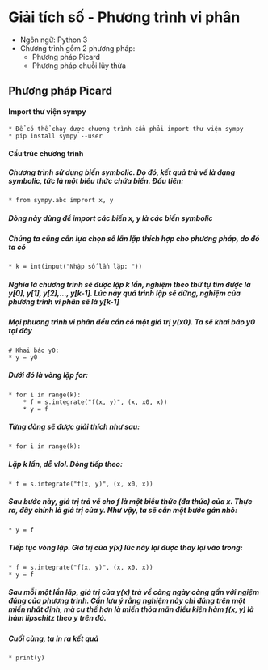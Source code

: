 # Giải tích số - Phương trình vi phân
* Ngôn ngữ: Python 3	
* Chương trình gồm 2 phương pháp: 
	* Phương pháp Picard
	* Phương pháp chuỗi lũy thừa
## Phương pháp Picard
#### Import thư viện **sympy**
	* Để có thể chạy được chương trình cần phải import thư viện sympy
	* pip install sympy --user
#### Cấu trúc chương trình
##### Chương trình sử dụng biến symbolic. Do đó, kết quả trả về là dạng symbolic, tức là một biểu thức chứa biến. Đầu tiên:
	* from sympy.abc imprort x, y
##### Dòng này dùng để import các biến x, y là các biến symbolic
##### Chúng ta cũng cần lựa chọn số lần lặp thích hợp cho phương pháp, do đó ta có 
	* k = int(input("Nhập số lần lặp: "))
##### Nghĩa là chương trình sẽ được lặp k lần, nghiệm theo thứ tự tìm được là y[0], y[1], y[2],..., y[k-1]. Lúc này quá trình lặp sẽ dừng, nghiệm của phương trình vi phân sẽ là y[k-1]
##### Mọi phương trình vi phân đều cần có một giá trị y(x0). Ta sẽ khai báo y0 tại đây
	# Khai báo y0:
	* y = y0
##### Dưới đó là vòng lặp for:
	* for i in range(k):
		* f = s.integrate("f(x, y)", (x, x0, x))
		* y = f
##### Từng dòng sẽ được giải thích như sau:
	* for i in range(k):
##### Lặp k lần, dễ vlol. Dòng tiếp theo:
	* f = s.integrate("f(x, y)", (x, x0, x))
##### Sau bước này, giá trị trả về cho f là một biểu thức (đa thức) của x. Thực ra, đây chính là giá trị của y. Như vậy, ta sẽ cần một bước gán nhỏ:
	* y = f
##### Tiếp tục vòng lặp. Giá trị của y(x) lúc này lại được thay lại vào trong:
	* f = s.integrate("f(x, y)", (x, x0, x))
	* y = f
##### Sau mỗi một lần lặp, giá trị của y(x) trả về càng ngày càng gần với ngiệm đúng của phương trình. Cần lưu ý rằng nghiệm này chỉ đúng trên một miền nhất định, mà cụ thể hơn là miền thỏa mãn điều kiện hàm f(x, y) là hàm lipschitz theo y trên đó. 
##### Cuối cùng, ta in ra kết quả 
	* print(y)
